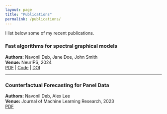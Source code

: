 ```yaml
---
layout: page
title: "Publications"
permalink: /publications/
---
```


I list below some of my recent publications.  

### Fast algorithms for spectral graphical models  
**Authors:** Navonil Deb, Jane Doe, John Smith  
**Venue:** NeurIPS, 2024  
[PDF](https://arxiv.org/pdf/1234.5678.pdf) | [Code](https://github.com/navonildeb/fast-spec-glasso) | [DOI](https://doi.org/10.1234/example)  

---

### Counterfactual Forecasting for Panel Data  
**Authors:** Navonil Deb, Alex Lee  
**Venue:** Journal of Machine Learning Research, 2023  
[PDF](https://arxiv.org/pdf/2345.6789.pdf)
